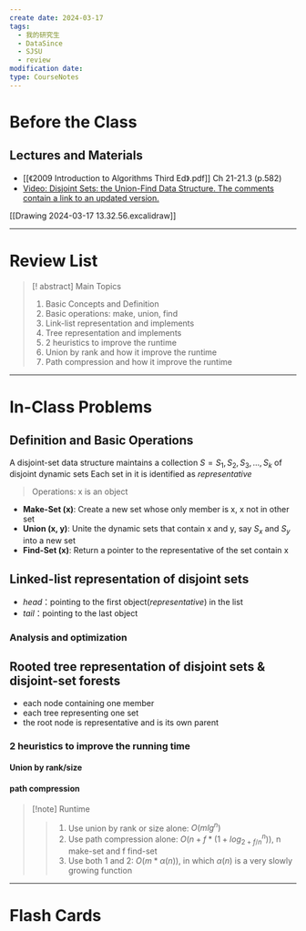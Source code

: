 ```yaml
---
create date: 2024-03-17
tags:
  - 我的研究生
  - DataSince
  - SJSU
  - review
modification date: 
type: CourseNotes
---
```

# Before the Class
## Lectures and Materials
-  [[《2009 Introduction to Algorithms Third Ed》.pdf]] Ch 21-21.3 (p.582)
-  [Video: Disjoint Sets: the Union-Find Data Structure. The comments contain a link to an updated version.](https://www.youtube.com/watch?v=j8uAsZbBD7U)

[[Drawing 2024-03-17 13.32.56.excalidraw]]

---
# Review List
>[! abstract] Main Topics
>1. Basic Concepts and Definition
>2. Basic operations: make, union, find
>3. Link-list representation and implements
>4. Tree representation and implements
>5. 2 heuristics to improve the runtime
>	1. Union by rank and how it improve the runtime
>	2. Path compression and how it improve the runtime

---
# In-Class Problems
## Definition and Basic Operations
A disjoint-set data structure maintains a collection $S={S_1, S_2, S_3,..., S_k}$ of disjoint dynamic sets
Each set in it is identified as *representative*
>Operations: x is an object
- **Make-Set (x)**: Create a new set whose only member is x, x not  in other set
- **Union (x, y)**: Unite the dynamic sets that contain x and y, say $S_x$ and $S_y$ into a new set
- **Find-Set (x)**: Return a pointer to the representative of the set contain x
## Linked-list representation of disjoint sets
- *head*：pointing to the first object(*representative*) in the list
- *tail*：pointing to the last object
### Analysis and optimization
## Rooted tree representation of disjoint sets & disjoint-set forests
- each node containing one member
- each tree representing one set
- the root node is representative and is its own parent
### 2 heuristics to improve the running time
#### Union by rank/size
#### path compression

>[!note] Runtime
>>1. Use union by rank or size alone: $O(mlg^n)$
>>2. Use path compression alone: $O(n+f*(1+log_{2+f/n}^n))$, n make-set and f find-set
>>3. Use both 1 and 2: $O(m*\alpha(n))$, in which $\alpha(n)$ is a very slowly growing function
---
# Flash Cards
